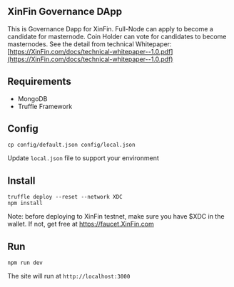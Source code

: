 ## XinFin Governance DApp
This is Governance Dapp for XinFin. Full-Node can apply to become a candidate for masternode. Coin Holder can vote for candidates to become masternodes. See the detail from technical Whitepaper: [https://XinFin.com/docs/technical-whitepaper--1.0.pdf](https://XinFin.com/docs/technical-whitepaper--1.0.pdf)

## Requirements
- MongoDB
- Truffle Framework

## Config
```
cp config/default.json config/local.json
```
Update `local.json` file to support your environment

## Install
```
truffle deploy --reset --network XDC
npm install
```
Note: before deploying to XinFin testnet, make sure you have $XDC in the wallet. If not, get free at https://faucet.XinFin.com

## Run
```
npm run dev
```
The site will run at `http://localhost:3000`

